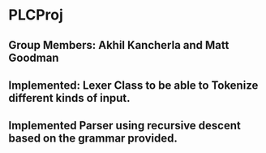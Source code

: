 # PLCProj
## Group Members: Akhil Kancherla and Matt Goodman
## Implemented: Lexer Class to be able to Tokenize different kinds of input.
## Implemented Parser using recursive descent based on the grammar provided. 

